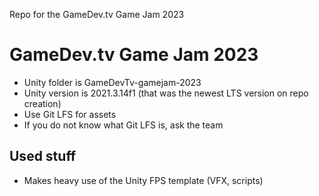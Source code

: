 Repo for the GameDev.tv Game Jam 2023

# GameDev.tv Game Jam 2023

- Unity folder is GameDevTv-gamejam-2023
- Unity version is 2021.3.14f1 (that was the newest LTS version on repo creation)
- Use Git LFS for assets
- If you do not know what Git LFS is, ask the team

## Used stuff

- Makes heavy use of the Unity FPS template (VFX, scripts)
